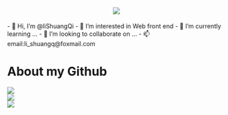 <h1 align="center"> <a href="https://sunguoqi.com/"> <img src="https://readme-typing-svg.herokuapp.com/?lines=Welcome！;祝您开心！&center=true&size=27"> </a> </h1>
- 👋 Hi, I’m @liShuangQi
- 👀 I’m interested in Web front end
- 🌱 I’m currently learning ...
- 💞️ I’m looking to collaborate on ...
- 📫 email:li_shuangq@foxmail.com
  
# About my Github

<div align="left"> <img src="https://github-readme-stats.vercel.app/api/top-langs/?username=lishuangQ&layout=compact" /> </div>

<div align="left"> <img src="https://github-readme-stats.vercel.app/api?username=lishuangQ&theme=default&show_icons=true" /> </div>

<div align="left"> <img src="https://activity-graph.herokuapp.com/graph?username=lishuangQ&theme=xcode" /> </div>


<!---
liShuangQ/liShuangQ is a ✨ special ✨ repository because its `README.md` (this file) appears on your GitHub profile.
You can click the Preview link to take a look at your changes.
--->
